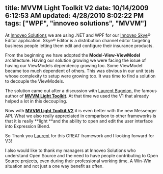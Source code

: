 title: MVVM Light Toolkit V2
date: 10/14/2009 6:12:53 AM
updated: 4/28/2010 8:02:22 PM
tags: ["WPF", "innoveo solutions", "MVVM"]
---
At [Innoveo Solutions](http://www.innoveo.com/) we are using .NET and WPF for our [Innoveo Skye](http://www.innoveo.com/Products.aspx)® Editor application. Skye® Editor is a distribution channel editor targeting business people letting them edit and configure their insurance products. 

From the beginning we have adopted the **Model-View-ViewModel** architecture. Having our solution growing we were facing the issue of having our ViewModels dependency growing too. Some ViewModel became too much dependent of others. This was obvious in our unit tests whose complexity to setup were growing too. It was time to find a solution to decouple the ViewModels.

The solution came out after a discussion with [Laurent Bugnion](http://www.galasoft.ch/intro_en.html), the famous author of [**MVVM Light Toolkit**](http://www.galasoft.ch/mvvm/getstarted/). At that time we used the V1 that already helped a lot in this decoupling.

Now with **[MVVM Light Toolkit V2](http://blog.galasoft.ch/archive/2009/10/03/mvvm-light-toolkit-v2-whatrsquos-new.aspx)** it is even better with the new Messenger API. What we also really appreciated in comparison to other frameworks is that it is really **light **and the ability to open and edit the user interface into Expression Blend.

So Thank you [Laurent](http://www.galasoft.ch/intro_en.html) for this GREAT framework and I looking forward for V3!

I also would like to thank my managers at Innoveo Solutions who understand Open Source and the need to have people contributing to Open Source projects, even during their professional working time. A Win-Win situation and not just a one way benefit as often.
